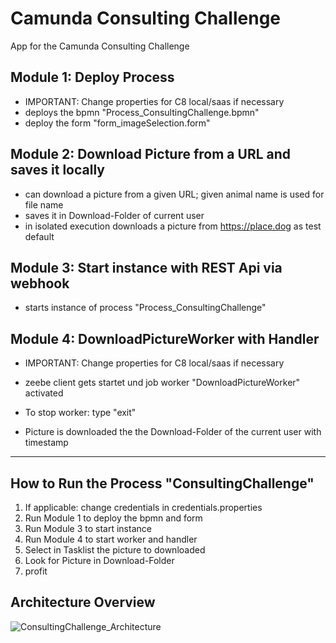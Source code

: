 # Camunda Consulting Challenge
App for the Camunda Consulting Challenge

## Module 1: Deploy Process
- IMPORTANT: Change properties for C8 local/saas if necessary
- deploys the bpmn "Process_ConsultingChallenge.bpmn"
- deploy the form "form_imageSelection.form"

## Module 2: Download Picture from a URL and saves it locally
- can download a picture from a given URL; given animal name is used for file name
- saves it in Download-Folder of current user
- in isolated execution downloads a picture from https://place.dog as test default

## Module 3: Start instance with REST Api via webhook
- starts instance of process "Process_ConsultingChallenge"

## Module 4: DownloadPictureWorker with Handler
- IMPORTANT: Change properties for C8 local/saas if necessary

- zeebe client gets startet und job worker "DownloadPictureWorker" activated
- To stop worker: type "exit"

- Picture is downloaded the the Download-Folder of the current user with timestamp


_________

## How to Run the Process "ConsultingChallenge"

1. If applicable: change credentials in credentials.properties
2. Run Module 1 to deploy the bpmn and form
3. Run Module 3 to start instance
4. Run Module 4 to start worker and handler
5. Select in Tasklist the picture to downloaded
6. Look for Picture in Download-Folder
7. profit


## Architecture Overview

![ConsultingChallenge_Architecture](https://github.com/MarcelKleber/ConsultingChallenge/assets/167547660/e87503f1-17a9-4808-afb5-f6de143b5601)






